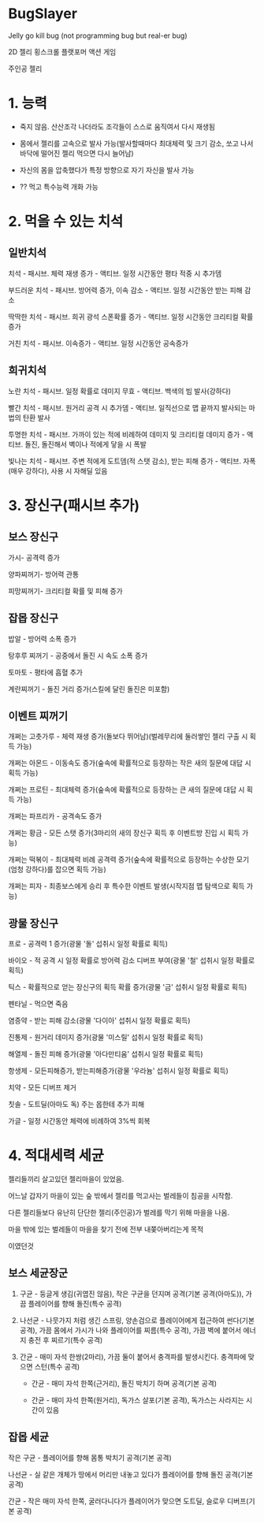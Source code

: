# BugSlayer
Jelly go kill bug (not programming bug but real-er bug)


2D 젤리 횡스크롤 플랫포머 액션 게임

주인공 젤리

# 1. 능력
- 죽지 않음. 산산조각 나더라도 조각들이 스스로 움직여서 다시 재생됨

- 몸에서 젤리를 고속으로 발사 가능(발사할때마다 최대체력 및 크기 감소, 쏘고 나서 바닥에 떨어진 젤리 먹으면 다시 늘어남)

- 자신의 몸을 압축했다가 특정 방향으로 자기 자신을 발사 가능

- ?? 먹고 특수능력 개화 가능


# 2. 먹을 수 있는 치석

## 일반치석

치석 - 패시브. 체력 재생 증가 - 액티브. 일정 시간동안 평타 적중 시 추가뎀

부드러운 치석 - 패시브. 방어력 증가, 이속 감소 - 액티브. 일정 시간동안 받는 피해 감소

딱딱한 치석 - 패시브. 희귀 광석 스폰확률 증가 - 액티브. 일정 시간동안 크리티컬 확률 증가

거친 치석 - 패시브. 이속증가 - 액티브. 일정 시간동안 공속증가

## 희귀치석

노란 치석 - 패시브. 일정 확률로 데미지 무효 - 액티브. 백색의 빔 발사(강하다)

빨간 치석 - 패시브. 원거리 공격 시 추가뎀 - 액티브. 일직선으로 맵 끝까지 발사되는 마법의 탄환 발사

투명한 치석 - 패시브. 가까이 있는 적에 비례하여 데미지 및 크리티컬 데미지 증가 - 액티브. 돌진, 돌진해서 벽이나 적에게 닿을 시 폭발

빛나는 치석 - 패시브. 주변 적에게 도트뎀(적 스탯 감소), 받는 피해 증가 - 액티브. 자폭(매우 강하다), 사용 시 자해딜 있음


# 3. 장신구(패시브 추가)

## 보스 장신구

가시- 공격력 증가

양파찌꺼기- 방어력 관통

피망찌꺼기- 크리티컬 확률 및 피해 증가

## 잡몹 장신구

밥알 - 방어력 소폭 증가

탕후루 찌꺼기 - 공중에서 돌진 시 속도 소폭 증가

토마토 - 평타에 흡혈 추가

계란찌꺼기 - 돌진 거리 증가(스킬에 달린 돌진은 미포함)


## 이벤트 찌꺼기

개쩌는 고춧가루 - 체력 재생 증가(돌보다 뛰어남)(벌레무리에 둘러쌓인 젤리 구출 시 획득 가능)

개쩌는 아몬드 - 이동속도 증가(숲속에 확률적으로 등장하는 작은 새의 질문에 대답 시 획득 가능)

개쩌는 프로틴 - 최대체력 증가(숲속에 확률적으로 등장하는 큰 새의 질문에 대답 시 획득 가능)

개쩌는 파프리카 - 공격속도 증가

개쩌는 황금 - 모든 스탯 증가(3마리의 새의 장신구 획득 후 이벤트방 진입 시 획득 가능)

개쩌는 떡볶이 - 최대체력 비례 공격력 증가(숲속에 확률적으로 등장하는 수상한 모기(엄청 강하다)를 잡으면 획득 가능)

개쩌는 피자 - 최종보스에게 승리 후 특수한 이벤트 발생(시작지점 맵 탐색으로 획득 가능)

## 광물 장신구
프로 - 공격력 1 증가(광물 '돌' 섭취시 일정 확률로 획득)

바이오 - 적 공격 시 일정 확률로 방어력 감소 디버프 부여(광물 '철' 섭취시 일정 확률로 획득)

틱스 - 확률적으로 얻는 장신구의 획득 확률 증가(광물 '금' 섭취시 일정 확률로 획득)

펜타닐 - 먹으면 죽음

염증약 - 받는 피해 감소(광물 '다이아' 섭취시 일정 확률로 획득)

진통제 - 원거리 데미지 증가(광물 '미스릴' 섭취시 일정 확률로 획득)

해열제 - 돌진 피해 증가(광물 '아다만티움' 섭취시 일정 확률로 획득)

항생제 - 모든피해증가, 받는피해증가(광물 '우라늄' 섭취시 일정 확률로 획득)

치약 - 모든 디버프 제거

칫솔 - 도트딜(아마도 독) 주는 몹한테 추가 피해

가글 - 일정 시간동안 체력에 비례하여 3%씩 회복

# 4. 적대세력 세균

젤리들끼리 살고있던 젤리마을이 있었음.

어느날 갑자기 마을이 있는 숲 밖에서 젤리를 먹고사는 벌레들이 침공을 시작함.

다른 젤리들보다 유난히 단단한 젤리(주인공)가 벌레를 막기 위해 마을을 나옴.

마을 밖에 있는 벌레들이 마을을 찾기 전에 전부 내쫒아버리는게 목적

이였던것

## 보스 세균장군

1. 구균 - 둥글게 생김(귀엽진 않음), 작은 구균을 던지며 공격(기본 공격(아마도)), 가끔 플레이어를 향해 돌진(특수 공격)
   
2. 나선균 - 나뭇가지 처럼 생긴 스프링, 양손검으로 플레이어에게 접근하여 썬다(기본 공격), 가끔 몸에서 가시가 나와 플레이어를 찌름(특수 공격), 가끔 벽에 붙어서 에너지 충전 후 찌르기(특수 공격)
   
3. 간균 - 매미 자석 한쌍(2마리), 가끔 둘이 붙어서 충격파를 발생시킨다. 충격파에 맞으면 스턴(특수 공격)

   - 간균 - 매미 자석 한쪽(근거리), 돌진 박치기 하며 공격(기본 공격)

   - 간균 - 매미 자석 한쪽(원거리), 독가스 살포(기본 공격), 독가스는 사라지는 시간이 있음

## 잡몹 세균

작은 구균 - 플레이어를 향해 몸통 박치기 공격(기본 공격)

나선균 - 실 같은 개체가 땅에서 머리만 내놓고 있다가 플레이어를 향해 돌진 공격(기본 공격)

간균 - 작은 매미 자석 한쪽, 굴러다니다가 플레이어가 맞으면 도트딜, 슬로우 디버프(기본 공격)
